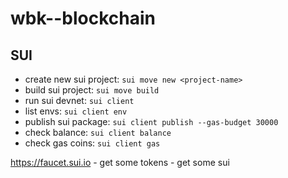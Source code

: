 # wbk--blockchain

## SUI

- create new sui project: `sui move new <project-name>`
- build sui project: `sui move build`
- run sui devnet: `sui client`
- list envs: `sui client env`
- publish sui package: `sui client publish --gas-budget 30000`
- check balance: `sui client balance`
- check gas coins: `sui client gas`

https://faucet.sui.io - get some tokens - get some sui
